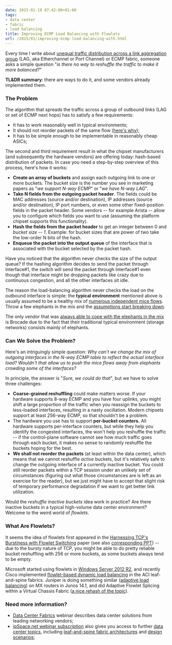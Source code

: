 ```yaml
---
date: 2015-01-19 07:42:00+01:00
tags:
- data center
- fabric
- load balancing
title: Improving ECMP Load Balancing with Flowlets
url: /2015/01/improving-ecmp-load-balancing-with.html
---
```

Every time I write about [unequal traffic distribution across a link aggregation group](https://blog.ipspace.net/2015/01/load-balancing-elephant-storage-flows.html) (LAG, aka Etherchannel or Port Channel) or ECMP fabric, someone asks a simple question "*is there no way to reshuffle the traffic to make it more balanced?*"

**TL&DR summary**: there are ways to do it, and some vendors already implemented them.
<!--more-->

### The Problem

The algorithm that spreads the traffic across a group of outbound links (LAG or set of ECMP next hops) has to satisfy a few requirements:

-   It has to work reasonably well in typical environments;
-   It should not reorder packets of the same flow ([here's why](https://blog.ipspace.net/2014/03/per-packet-load-balancing-interferes.html));
-   It has to be simple enough to be implementable in reasonably cheap ASICs;

The second and third requirement result in what the chipset manufacturers (and subsequently the hardware vendors) are offering today: hash-based distribution of packets. In case you need a step-by-step overview of this process, here's how it works:

-   **Create an array of buckets** and assign each outgoing link to one or more buckets. The bucket size is the number you see in marketing papers as "*we support N-way ECMP*" or "*we have N-way LAG*".
-   **Take N fields from the outgoing packet header**. The fields could be MAC addresses (source and/or destination), IP addresses (source and/or destination), IP port numbers, or even some other fixed-position fields in the packet header. Some vendors -- for example Arista -- allow you to configure which fields you want to use (assuming the platform chipset supports this functionality).
-   **Hash the fields from the packet header** to get an integer between 0 and *bucket size -- 1*. Example: for bucket sizes that are power of two take the low-order N bits of the hash.
-   **Enqueue the packet into the output queue** of the interface that is associated with the bucket selected by the packet hash.

Have you noticed that the algorithm never checks the size of the output queue? If the hashing algorithm decides to send the packet through Interface\#1, the switch will send the packet through Interface\#1 even though that interface might be dropping packets like crazy due to continuous congestion, and all the other interfaces sit idle.

The reason the load-balancing algorithm never checks the load on the outbound interface is simple: the **typical environment** mentioned above is usually assumed to be a healthy mix of [numerous independent mice flows](https://blog.ipspace.net/2014/06/mice-elephants-and-virtual-switches.html). Throw a few elephants in the mix and the [assumptions start breaking down](http://packetpushers.net/the-scaling-limitations-of-etherchannel-or-why-11-does-not-equal-2/).

The only vendor that was [always able to cope with the elephants in the mix](https://blog.ipspace.net/2011/04/brocade-vcs-fabric-has-almost-perfect.html) is Brocade due to the fact that their traditional typical environment (storage networks) consists mainly of elephants.

### Can We Solve the Problem?

Here's an intriguingly simple question: *Why can't we change the mix of outgoing interfaces in the N-way ECMP table to reflect the actual interface load? Wouldn't that allow us to push the mice flows away from elephants crowding some of the interfaces?*

In principle, the answer is "*Sure, we could do that*", but we have to solve three challenges:

-   **Coarse-grained reshuffling** could make matters worse. If your hardware supports 8-way ECMP and you have four uplinks, you might shift a large proportion of the traffic when you reassign the buckets to less-loaded interfaces, resulting in a nasty oscillation. Modern chipsets support at least 256-way ECMP, so that shouldn't be a problem.
-   The hardware you use has to support **per-bucket counters.** All hardware supports per-interface counters, but while they help you identify the congested interfaces, the won't help you reshuffle the traffic -- if the control-plane software cannot see how much traffic goes through each bucket, it makes no sense to randomly reshuffle the buckets hoping for the best.
-   **We shall not reorder the packets** (at least within the data center), which means that we cannot reshuffle *active* buckets, but it's relatively safe to change the outgoing interface of a currently inactive bucket. You could still reorder packets within a TCP session under an unlikely set of circumstances (figuring out what those circumstances are is left as an exercise for the reader), but we just might have to accept that slight risk of temporary performance degradation if we want to get better link utilization.

Would the *reshuffle inactive buckets* idea work in practice? Are there inactive buckets in a typical high-volume data center environment? Welcome to the weird world of *flowlets*.

### What Are Flowlets?

It seems the idea of flowlets first appeared in the [Harnessing TCP's Burstiness with Flowlet Switching](http://groups.csail.mit.edu/netmit/wordpress/wp-content/themes/netmit/papers/texcp-hotnets04.pdf) paper (see also [corresponding PPT](http://nms.lcs.mit.edu/~kandula/data/FLARE_HotNets04_web.ppt)) -- due to the bursty nature of TCP, you might be able to do pretty reliable bucket reshuffling with 256 or more buckets, as some buckets always tend to be empty.

Microsoft started using flowlets in [Windows Server 2012 R2](http://insidevirtualization.com/windows-server-2012-r2/windows-server-2012-r2-nic-teaming-options/), and recently Cisco implemented [flowlet-based dynamic load balancing](http://www.cisco.com/c/en/us/td/docs/switches/datacenter/aci/apic/sw/1-x/aci-fundamentals/b_ACI-Fundamentals/b_ACI_Fundamentals_BigBook_chapter_0100.html#concept_F280C079790A451ABA76BC5C6427D746) in the ACI leaf-and-spine fabrics. Juniper is doing something similar ([adaptive load balancing](http://www.juniper.net/techpubs/en_US/junos14.1/topics/concept/load-balance-technique-overview.html)) on MX routers in Junos 14.1, and did Adaptive Flowlet Splicing within a Virtual Chassis Fabric ([a nice rehash of the topic](https://cloudnets.wordpress.com/2014/09/08/mice-and-elephants-in-my-data-center/)).

### Need more information?

-   [Data Center Fabrics](http://www.ipspace.net/Data_Center_Fabrics) webinar describes data center solutions from leading networking vendors;
-   [ipSpace.net webinar subscription](https://www.ipspace.net/Subscription) also gives you access to further [data center topics](https://www.ipspace.net/Roadmap/Data_center_webinars), including [leaf-and-spine fabric architectures](http://www.ipspace.net/Leaf-and-Spine_Fabric_Architectures) and [design scenarios](http://www.ipspace.net/Data_Center_Design_Case_Studies);
